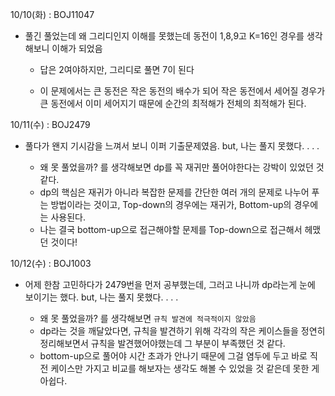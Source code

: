 10/10(화) : BOJ11047

- 풀긴 풀었는데 왜 그리디인지 이해를 못했는데 동전이 1,8,9고 K=16인 경우를 생각해보니 이해가 되었음

  - 답은 2여야하지만, 그리디로 풀면 7이 된다

  - 이 문제에서는 큰 동전은 작은 동전의 배수가 되어 작은 동전에서 세어질 경우가 큰 동전에서 이미 세어지기 때문에 순간의 최적해가 전체의 최적해가 된다.

10/11(수) : BOJ2479

- 풀다가 왠지 기시감을 느껴서 보니 이퍼 기출문제였음. but, 나는 풀지 못했다. . . .

  - 왜 못 풀었을까? 를 생각해보면 dp를 꼭 재귀만 풀어야한다는 강박이 있었던 것 같다.
  - dp의 핵심은 재귀가 아니라 복잡한 문제를 간단한 여러 개의 문제로 나누어 푸는 방법이라는 것이고, Top-down의 경우에는 재귀가, Bottom-up의 경우에는 사용된다.
  - 나는 결국 bottom-up으로 접근해야할 문제를 Top-down으로 접근해서 헤맸던 것이다!

10/12(수) : BOJ1003

- 어제 한참 고민하다가 2479번을 먼저 공부했는데, 그러고 나니까 dp라는게 눈에 보이기는 했다. but, 나는 풀지 못했다. . . .

  - 왜 못 풀었을까? 를 생각해보면 `규칙 발견에 적극적이지 않았음`
  - dp라는 것을 깨달았다면, 규칙을 발견하기 위해 각각의 작은 케이스들을 정연히 정리해보면서 규칙을 발견했어야했는데 그 부분이 부족했던 것 같다.
  - bottom-up으로 풀어야 시간 초과가 안나기 때문에 그걸 염두에 두고 바로 직전 케이스만 가지고 비교를 해보자는 생각도 해볼 수 있었을 것 같은데 못한 게 아쉽다.

